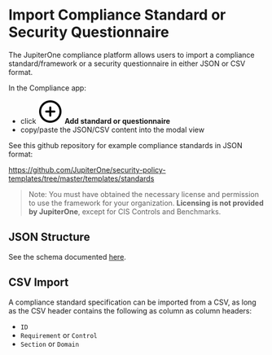 # Import Compliance Standard or Security Questionnaire

The JupiterOne compliance platform allows users to import a compliance
standard/framework or a security questionnaire in either JSON or CSV format.

In the Compliance app:

- click ![+][plus-icon] **Add standard or questionnaire**
- copy/paste the JSON/CSV content into the modal view

[plus-icon]: https://raw.githubusercontent.com/feathericons/feather/master/icons/plus-circle.svg?sanitize=true

See this github repository for example compliance standards in JSON format:

<https://github.com/JupiterOne/security-policy-templates/tree/master/templates/standards>

> Note: You must have obtained the necessary license and permission to use the
> framework for your organization. **Licensing is not provided by JupiterOne**,
> except for CIS Controls and Benchmarks.

## JSON Structure

See the schema documented [here](../../docs/schemas/policies-compliance.md).

## CSV Import

A compliance standard specification can be imported from a CSV, as long as the
CSV header contains the following as column as column headers:

- `ID`
- `Requirement` or `Control`
- `Section` or `Domain`
